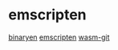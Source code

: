 # emscripten

[binaryen](https://github.com/WebAssembly/binaryen)
[emscripten](https://github.com/emscripten-core/emscripten)
[wasm-git](https://github.com/petersalomonsen/wasm-git)
